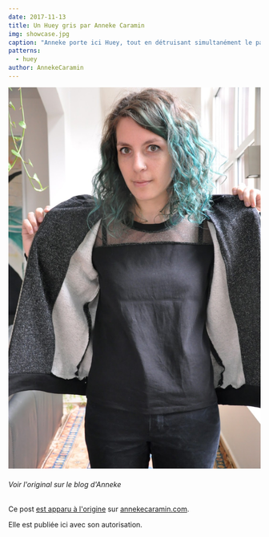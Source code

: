```yaml
---
date: 2017-11-13
title: Un Huey gris par Anneke Caramin
img: showcase.jpg
caption: "Anneke porte ici Huey, tout en détruisant simultanément le patriarcat en refusant de sourire."
patterns:
  - huey
author: AnnekeCaramin
---
```


![Vue de l'intérieur](facing.jpg)

<Note>

###### Voir l'original sur le blog d'Anneke
Ce post [est apparu à l'origine](http://www.annekecaramin.com/2017/11/pleasure-dot-loathing-dot-huey-dot.html) 
sur [annekecaramin.com](http://www.annekecaramin.com/).

Elle est publiée ici avec son autorisation.

</Note>

